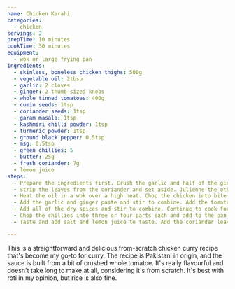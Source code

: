 ```yaml
---
name: Chicken Karahi
categories:
  - chicken
servings: 2
prepTime: 10 minutes
cookTime: 30 minutes
equipment:
  - wok or large frying pan
ingredients:
  - skinless, boneless chicken thighs: 500g
  - vegetable oil: 2tbsp
  - garlic: 2 cloves
  - ginger: 2 thumb-sized knobs
  - whole tinned tomatoes: 400g
  - cumin seeds: 1tsp
  - coriander seeds: 1tsp
  - garam masala: 1tsp
  - kashmiri chilli powder: 1tsp
  - turmeric powder: 1tsp
  - ground black pepper: 0.5tsp
  - msg: 0.5tsp
  - green chillies: 5
  - butter: 25g
  - fresh coriander: 7g
  - lemon juice
steps:
  - Prepare the ingredients first. Crush the garlic and half of the ginger together into a thick paste, and crush the cumin and coriander seeds.
  - Strip the leaves from the coriander and set aside. Julienne the other half of the ginger and also set aside.
  - Heat the oil in a wok over a high heat. Chop the chicken into bite-sized pieces, and once the oil is hot add to the pan along with a large pinch of salt. Cook for a few minutes, stirring frequently, until the chicken is cooked and golden brown.
  - Add the garlic and ginger paste and stir to combine. Add the tomatoes and cook down for about 5 minutes, breaking the tomatoes up to form the sauce.
  - Add all of the dry spices and stir to combine. Continue to cook for another 5–10 minutes until the sauce has reduced and is quite thick.
  - Chop the chillies into three or four parts each and add to the pan, along with the butter. Stir while the butter melts to combine. You should end up with a smooth and glossy sauce.
  - Taste and add salt and lemon juice to taste. Add the coriander leaves and ginger and stir to combine. Serve immediately with rice or roti.

---
```


This is a straightforward and delicious from-scratch chicken curry recipe that's become my go-to for curry. The recipe is Pakistani in origin, and the sauce is built from a bit of crushed whole tomatoe. It's really flavourful and doesn't take long to make at all, considering it's from scratch. It's best with roti in my opinion, but rice is also fine.
